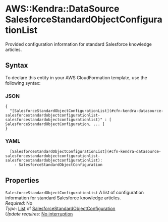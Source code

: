 # AWS::Kendra::DataSource SalesforceStandardObjectConfigurationList<a name="aws-properties-kendra-datasource-salesforcestandardobjectconfigurationlist"></a>

Provided configuration information for standard Salesforce knowledge articles\.

## Syntax<a name="aws-properties-kendra-datasource-salesforcestandardobjectconfigurationlist-syntax"></a>

To declare this entity in your AWS CloudFormation template, use the following syntax:

### JSON<a name="aws-properties-kendra-datasource-salesforcestandardobjectconfigurationlist-syntax.json"></a>

```
{
  "[SalesforceStandardObjectConfigurationList](#cfn-kendra-datasource-salesforcestandardobjectconfigurationlist-salesforcestandardobjectconfigurationlist)" : [ SalesforceStandardObjectConfiguration, ... ]
}
```

### YAML<a name="aws-properties-kendra-datasource-salesforcestandardobjectconfigurationlist-syntax.yaml"></a>

```
  [SalesforceStandardObjectConfigurationList](#cfn-kendra-datasource-salesforcestandardobjectconfigurationlist-salesforcestandardobjectconfigurationlist): 
    - SalesforceStandardObjectConfiguration
```

## Properties<a name="aws-properties-kendra-datasource-salesforcestandardobjectconfigurationlist-properties"></a>

`SalesforceStandardObjectConfigurationList`  <a name="cfn-kendra-datasource-salesforcestandardobjectconfigurationlist-salesforcestandardobjectconfigurationlist"></a>
A list of configuration information for standard Salesforce knowledge articles\.  
*Required*: No  
*Type*: [List](#aws-properties-kendra-datasource-salesforcestandardobjectconfigurationlist) of [SalesforceStandardObjectConfiguration](aws-properties-kendra-datasource-salesforcestandardobjectconfiguration.md)  
*Update requires*: [No interruption](https://docs.aws.amazon.com/AWSCloudFormation/latest/UserGuide/using-cfn-updating-stacks-update-behaviors.html#update-no-interrupt)